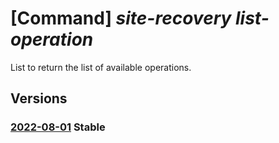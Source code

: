 # [Command] _site-recovery list-operation_

List to return the list of available operations.

## Versions

### [2022-08-01](/Resources/mgmt-plane/L3N1YnNjcmlwdGlvbnMve30vcmVzb3VyY2Vncm91cHMve30vcHJvdmlkZXJzL21pY3Jvc29mdC5yZWNvdmVyeXNlcnZpY2VzL29wZXJhdGlvbnM=/2022-08-01.xml) **Stable**

<!-- mgmt-plane /subscriptions/{}/resourcegroups/{}/providers/microsoft.recoveryservices/operations 2022-08-01 -->
